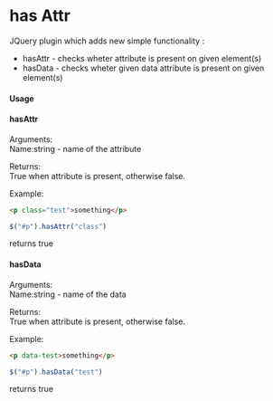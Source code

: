 # has Attr
JQuery plugin which adds new simple functionality :

* hasAttr - checks wheter attribute is present on given element(s)
* hasData - checks wheter given data attribute is present on given element(s)

#### Usage

#### hasAttr
Arguments:\
Name:string - name of the attribute

Returns:\
True when attribute is present, otherwise false.

Example:
```HTML
<p class="test">something</p>
```
``` JAVASCRIPT
$("#p").hasAttr("class")
```
returns true

#### hasData
Arguments:\
Name:string - name of the data

Returns:\
True when attribute is present, otherwise false.

Example:
```HTML
<p data-test>something</p>
```
``` JAVASCRIPT
$("#p").hasData("test")
```
returns true



